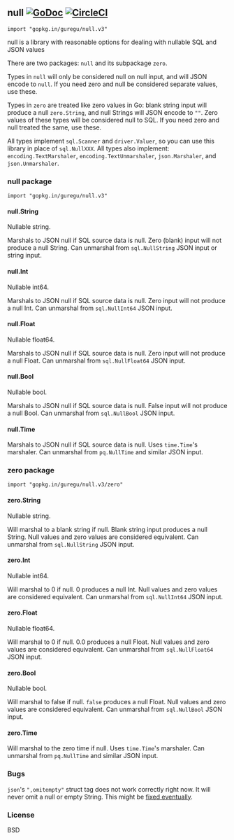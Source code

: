 ## null [![GoDoc](https://godoc.org/github.com/guregu/null?status.svg)](https://godoc.org/github.com/guregu/null) [![CircleCI](https://circleci.com/gh/guregu/null.svg?style=svg)](https://circleci.com/gh/guregu/null)
`import "gopkg.in/guregu/null.v3"`

null is a library with reasonable options for dealing with nullable SQL and JSON values

There are two packages: `null` and its subpackage `zero`. 

Types in `null` will only be considered null on null input, and will JSON encode to `null`. If you need zero and null be considered separate values, use these.

Types in `zero` are treated like zero values in Go: blank string input will produce a null `zero.String`, and null Strings will JSON encode to `""`. Zero values of these types will be considered null to SQL. If you need zero and null treated the same, use these.

All types implement `sql.Scanner` and `driver.Valuer`, so you can use this library in place of `sql.NullXXX`. All types also implement: `encoding.TextMarshaler`, `encoding.TextUnmarshaler`, `json.Marshaler`, and `json.Unmarshaler`. 

### null package

`import "gopkg.in/guregu/null.v3"`

#### null.String
Nullable string.

Marshals to JSON null if SQL source data is null. Zero (blank) input will not produce a null String. Can unmarshal from `sql.NullString` JSON input or string input. 

#### null.Int
Nullable int64. 

Marshals to JSON null if SQL source data is null. Zero input will not produce a null Int. Can unmarshal from `sql.NullInt64` JSON input. 

#### null.Float
Nullable float64. 

Marshals to JSON null if SQL source data is null. Zero input will not produce a null Float. Can unmarshal from `sql.NullFloat64` JSON input. 

#### null.Bool
Nullable bool. 

Marshals to JSON null if SQL source data is null. False input will not produce a null Bool. Can unmarshal from `sql.NullBool` JSON input. 

#### null.Time

Marshals to JSON null if SQL source data is null. Uses `time.Time`'s marshaler. Can unmarshal from `pq.NullTime` and similar JSON input.

### zero package

`import "gopkg.in/guregu/null.v3/zero"`

#### zero.String
Nullable string.

Will marshal to a blank string if null. Blank string input produces a null String. Null values and zero values are considered equivalent. Can unmarshal from `sql.NullString` JSON input. 

#### zero.Int
Nullable int64.

Will marshal to 0 if null. 0 produces a null Int. Null values and zero values are considered equivalent. Can unmarshal from `sql.NullInt64` JSON input. 

#### zero.Float
Nullable float64.

Will marshal to 0 if null. 0.0 produces a null Float. Null values and zero values are considered equivalent. Can unmarshal from `sql.NullFloat64` JSON input. 

#### zero.Bool
Nullable bool.

Will marshal to false if null. `false` produces a null Float. Null values and zero values are considered equivalent. Can unmarshal from `sql.NullBool` JSON input. 

#### zero.Time

Will marshal to the zero time if null. Uses `time.Time`'s marshaler. Can unmarshal from `pq.NullTime` and similar JSON input.


### Bugs
`json`'s `",omitempty"` struct tag does not work correctly right now. It will never omit a null or empty String. This might be [fixed eventually](https://github.com/golang/go/issues/11939).

### License
BSD
